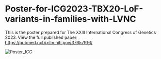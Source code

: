 # Poster-for-ICG2023-TBX20-LoF-variants-in-families-with-LVNC
This is the poster prepared for The XXIII International Congress of Genetics 2023.
View the full published paper: https://pubmed.ncbi.nlm.nih.gov/37657916/


![Poster_ICG](https://github.com/ichauchcc/Poster-for-ICG2023-TBX20-LoF-variants-in-families-with-LVNC/assets/41668278/adfca812-0bcc-49b8-b2b0-97aba9f6c724)
